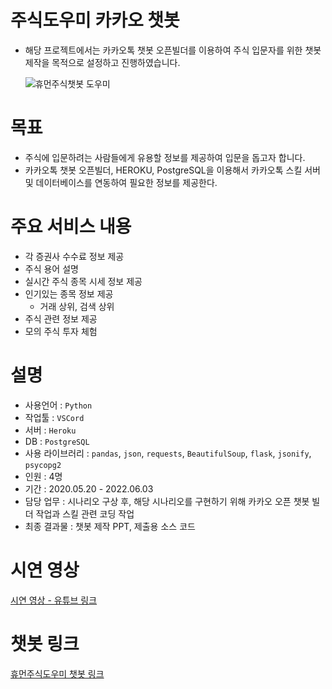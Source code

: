 # 주식도우미 카카오 챗봇

- 해당 프로젝트에서는 카카오톡 챗봇 오픈빌더를 이용하여 주식 입문자를 위한 챗봇 제작을 목적으로 설정하고 진행하였습니다.
    
    ![휴먼주식챗봇 도우미](https://user-images.githubusercontent.com/101307758/171578468-013ce4e2-e419-4390-8b80-fbb44dd72fc3.png)
    

# **목표**

- 주식에 입문하려는 사람들에게 유용할 정보를 제공하여 입문을 돕고자  합니다.
- 카카오톡 챗봇 오픈빌더, HEROKU, PostgreSQL을 이용해서 카카오톡 스킬 서버 및 데이터베이스를 연동하여 필요한 정보를 제공한다.

# **주요 서비스 내용**

- 각 증권사 수수료 정보 제공
- 주식 용어 설명
- 실시간 주식 종목 시세 정보 제공
- 인기있는 종목 정보 제공
    - 거래 상위, 검색 상위
- 주식 관련 정보 제공
- 모의 주식 투자 체험


# **설명**

- 사용언어 : `Python`
- 작업툴 : `VSCord`
- 서버 : `Heroku`
- DB : `PostgreSQL`
- 사용 라이브러리 : `pandas`, `json`, `requests`, `BeautifulSoup`, `flask`, `jsonify`, `psycopg2`
- 인원 : 4명
- 기간 : 2020.05.20 - 2022.06.03
- 담당 업무 : 시나리오 구상 후, 해당 시나리오를 구현하기 위해 카카오 오픈 챗봇 빌더 작업과 스킬 관련 코딩 작업
- 최종 결과물 : 챗봇 제작 PPT, 제출용 소스 코드


# **시연 영상**

[시연 영상 - 유튜브 링크](https://www.youtube.com/watch?v=M0EddEJAT_Y)

# **챗봇 링크**

[휴먼주식도우미 챗봇 링크](http://pf.kakao.com/_YvNLb/chat)